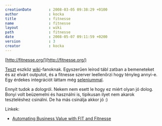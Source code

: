 ```yaml
---
creationDate        : 2008-03-05 09:38:29 +0100 
author              : kocka 
title               : fitnesse 
name                : fitnesse 
layout              : wiki 
path                : fitnesse 
date                : 2008-05-07 09:11:59 +0200 
version             : 3 
creator             : kocka 
---
```

[http://fitnesse.org/](http://fitnesse.org/)

[Teszt](test.html) eszköz [wiki](wiki.html)-fanoknak. Egyszerűen leírod tábl
zatban a bemeneteket és az elvárt outputot, és a fitnesse szerver leellenőrzi hogy tényleg annyi-e. Egy érdekes integrációt láttam még [seleniummal](selenium.html).

Ennyit tudok a dologról. Nekem nem esett le hogy ez miért olyan jó dolog. Bonyi volt beüzemelni és használni is, tipikusan ilyet nem akarok teszteléshez csinálni. De ha más csinálja akkor jó :)

Linkek:

*   [Automating Business Value with FIT and Fitnesse](http://www.infoq.com/presentations/AutomatingBusinessValuewithFITandFitnesse)


